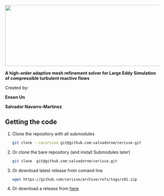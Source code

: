 <img src="images/firescram.png" width=800 height=200>

**A high-order adaptive mesh refinement solver for Large Eddy Simulation of compressible turbulent reactive flows**

Created by:

**Enson Un**

**Salvador Navarro-Martinez**


## Getting the code

1. Clone the repository with all submodules
    ```bash
    git clone --recursive git@github.com:salvadornm/cerisse.git
    ```
2. Or clone the bare repository (and install Submodules later)
    ```bash
    git clone  git@github.com:salvadornm/cerisse.git
    ```
3. Or download latest release from comand line
    ```bash
    wget https://github.com/cerisse/archive/refs/tags/v01.zip
    ```
4. Or download a release from [here](https://github.com/salvadornm/cerisse/releases) 